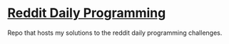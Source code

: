# [Reddit Daily Programming](https://www.reddit.com/r/dailyprogrammer)
Repo that hosts my solutions to the reddit daily programming challenges.

